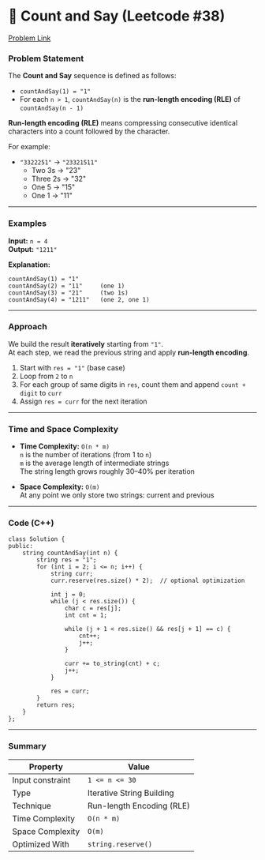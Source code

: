 # 🧮 Count and Say (Leetcode #38)

[Problem Link](https://leetcode.com/problems/count-and-say/)

### Problem Statement

The **Count and Say** sequence is defined as follows:

- `countAndSay(1) = "1"`
- For each `n > 1`, `countAndSay(n)` is the **run-length encoding (RLE)** of `countAndSay(n - 1)`

**Run-length encoding (RLE)** means compressing consecutive identical characters into a count followed by the character.

For example:
- `"3322251"` → `"23321511"`  
  - Two 3s → "23"  
  - Three 2s → "32"  
  - One 5 → "15"  
  - One 1 → "11"

---

### Examples

**Input:** `n = 4`  
**Output:** `"1211"`  

**Explanation:**
```
countAndSay(1) = "1"
countAndSay(2) = "11"     (one 1)
countAndSay(3) = "21"     (two 1s)
countAndSay(4) = "1211"   (one 2, one 1)
```

---

### Approach

We build the result **iteratively** starting from `"1"`.  
At each step, we read the previous string and apply **run-length encoding**.

1. Start with `res = "1"` (base case)  
2. Loop from `2` to `n`  
3. For each group of same digits in `res`, count them and append `count + digit` to `curr`  
4. Assign `res = curr` for the next iteration

---

### Time and Space Complexity

- **Time Complexity:** `O(n * m)`  
  `n` is the number of iterations (from 1 to `n`)  
  `m` is the average length of intermediate strings  
  The string length grows roughly 30–40% per iteration

- **Space Complexity:** `O(m)`  
  At any point we only store two strings: current and previous

---

### Code (C++)

```
class Solution {
public:
    string countAndSay(int n) {
        string res = "1";
        for (int i = 2; i <= n; i++) {
            string curr;
            curr.reserve(res.size() * 2);  // optional optimization

            int j = 0;
            while (j < res.size()) {
                char c = res[j];
                int cnt = 1;

                while (j + 1 < res.size() && res[j + 1] == c) {
                    cnt++;
                    j++;
                }

                curr += to_string(cnt) + c;
                j++;
            }

            res = curr;
        }
        return res;
    }
};
```

---

### Summary

| Property          | Value                    |
|------------------|--------------------------|
| Input constraint | `1 <= n <= 30`           |
| Type             | Iterative String Building|
| Technique        | Run-length Encoding (RLE)|
| Time Complexity  | `O(n * m)`               |
| Space Complexity | `O(m)`                   |
| Optimized With   | `string.reserve()`       |
